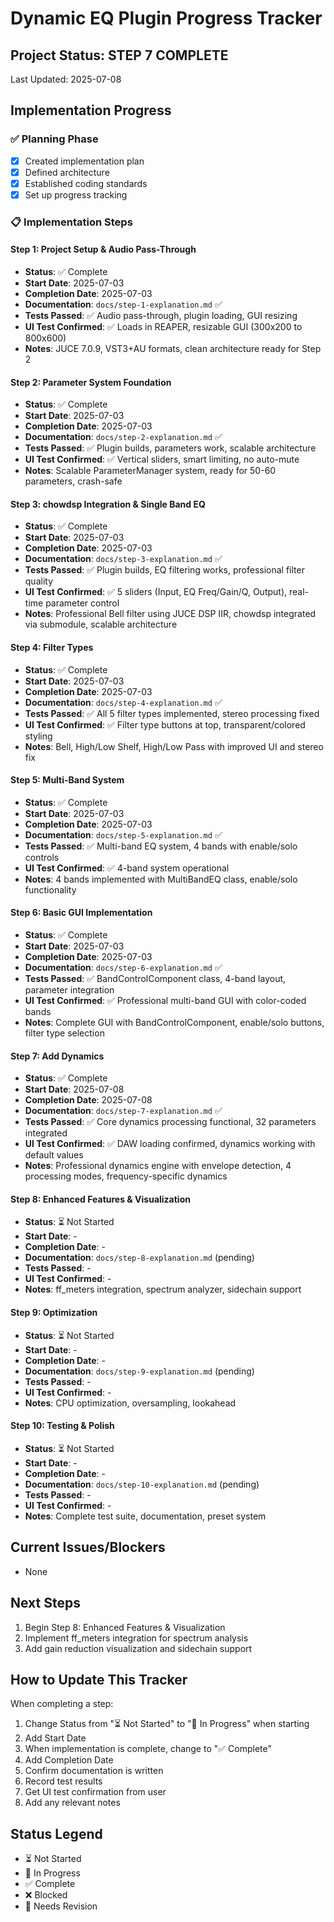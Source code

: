 # Dynamic EQ Plugin Progress Tracker

## Project Status: STEP 7 COMPLETE  
Last Updated: 2025-07-08

## Implementation Progress

### ✅ Planning Phase
- [x] Created implementation plan
- [x] Defined architecture
- [x] Established coding standards
- [x] Set up progress tracking

### 📋 Implementation Steps

#### Step 1: Project Setup & Audio Pass-Through
- **Status**: ✅ Complete
- **Start Date**: 2025-07-03
- **Completion Date**: 2025-07-03
- **Documentation**: `docs/step-1-explanation.md` ✅
- **Tests Passed**: ✅ Audio pass-through, plugin loading, GUI resizing
- **UI Test Confirmed**: ✅ Loads in REAPER, resizable GUI (300x200 to 800x600)
- **Notes**: JUCE 7.0.9, VST3+AU formats, clean architecture ready for Step 2

#### Step 2: Parameter System Foundation
- **Status**: ✅ Complete
- **Start Date**: 2025-07-03
- **Completion Date**: 2025-07-03
- **Documentation**: `docs/step-2-explanation.md` ✅
- **Tests Passed**: ✅ Plugin builds, parameters work, scalable architecture
- **UI Test Confirmed**: ✅ Vertical sliders, smart limiting, no auto-mute
- **Notes**: Scalable ParameterManager system, ready for 50-60 parameters, crash-safe

#### Step 3: chowdsp Integration & Single Band EQ
- **Status**: ✅ Complete
- **Start Date**: 2025-07-03
- **Completion Date**: 2025-07-03
- **Documentation**: `docs/step-3-explanation.md` ✅
- **Tests Passed**: ✅ Plugin builds, EQ filtering works, professional filter quality
- **UI Test Confirmed**: ✅ 5 sliders (Input, EQ Freq/Gain/Q, Output), real-time parameter control
- **Notes**: Professional Bell filter using JUCE DSP IIR, chowdsp integrated via submodule, scalable architecture

#### Step 4: Filter Types
- **Status**: ✅ Complete
- **Start Date**: 2025-07-03
- **Completion Date**: 2025-07-03
- **Documentation**: `docs/step-4-explanation.md` ✅
- **Tests Passed**: ✅ All 5 filter types implemented, stereo processing fixed
- **UI Test Confirmed**: ✅ Filter type buttons at top, transparent/colored styling
- **Notes**: Bell, High/Low Shelf, High/Low Pass with improved UI and stereo fix

#### Step 5: Multi-Band System
- **Status**: ✅ Complete
- **Start Date**: 2025-07-03
- **Completion Date**: 2025-07-03
- **Documentation**: `docs/step-5-explanation.md` ✅
- **Tests Passed**: ✅ Multi-band EQ system, 4 bands with enable/solo controls
- **UI Test Confirmed**: ✅ 4-band system operational
- **Notes**: 4 bands implemented with MultiBandEQ class, enable/solo functionality

#### Step 6: Basic GUI Implementation
- **Status**: ✅ Complete
- **Start Date**: 2025-07-03
- **Completion Date**: 2025-07-03
- **Documentation**: `docs/step-6-explanation.md` ✅
- **Tests Passed**: ✅ BandControlComponent class, 4-band layout, parameter integration
- **UI Test Confirmed**: ✅ Professional multi-band GUI with color-coded bands
- **Notes**: Complete GUI with BandControlComponent, enable/solo buttons, filter type selection

#### Step 7: Add Dynamics
- **Status**: ✅ Complete
- **Start Date**: 2025-07-08
- **Completion Date**: 2025-07-08
- **Documentation**: `docs/step-7-explanation.md` ✅
- **Tests Passed**: ✅ Core dynamics processing functional, 32 parameters integrated
- **UI Test Confirmed**: ✅ DAW loading confirmed, dynamics working with default values
- **Notes**: Professional dynamics engine with envelope detection, 4 processing modes, frequency-specific dynamics

#### Step 8: Enhanced Features & Visualization
- **Status**: ⏳ Not Started
- **Start Date**: -
- **Completion Date**: -
- **Documentation**: `docs/step-8-explanation.md` (pending)
- **Tests Passed**: -
- **UI Test Confirmed**: -
- **Notes**: ff_meters integration, spectrum analyzer, sidechain support

#### Step 9: Optimization
- **Status**: ⏳ Not Started
- **Start Date**: -
- **Completion Date**: -
- **Documentation**: `docs/step-9-explanation.md` (pending)
- **Tests Passed**: -
- **UI Test Confirmed**: -
- **Notes**: CPU optimization, oversampling, lookahead

#### Step 10: Testing & Polish
- **Status**: ⏳ Not Started
- **Start Date**: -
- **Completion Date**: -
- **Documentation**: `docs/step-10-explanation.md` (pending)
- **Tests Passed**: -
- **UI Test Confirmed**: -
- **Notes**: Complete test suite, documentation, preset system

## Current Issues/Blockers
- None

## Next Steps
1. Begin Step 8: Enhanced Features & Visualization
2. Implement ff_meters integration for spectrum analysis
3. Add gain reduction visualization and sidechain support

## How to Update This Tracker

When completing a step:
1. Change Status from "⏳ Not Started" to "🔄 In Progress" when starting
2. Add Start Date
3. When implementation is complete, change to "✅ Complete"
4. Add Completion Date
5. Confirm documentation is written
6. Record test results
7. Get UI test confirmation from user
8. Add any relevant notes

## Status Legend
- ⏳ Not Started
- 🔄 In Progress
- ✅ Complete
- ❌ Blocked
- 🔧 Needs Revision